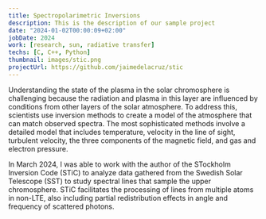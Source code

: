 ```yaml
---
title: Spectropolarimetric Inversions
description: This is the description of our sample project
date: "2024-01-02T00:00:09+02:00"
jobDate: 2024
work: [research, sun, radiative transfer]
techs: [C, C++, Python]
thumbnail: images/stic.png
projectUrl: https://github.com/jaimedelacruz/stic
---
```


Understanding the state of the plasma in the solar chromosphere is challenging because the radiation and plasma in 
this layer are influenced by conditions from other layers of the solar atmosphere. To address this, scientists use 
inversion methods to create a model of the atmosphere that can match observed spectra. 
The most sophisticated methods involve a detailed model that includes temperature, velocity in the line of sight, 
turbulent velocity, the three components of the magnetic field, and gas and electron pressure.

In March 2024, I was able to work with the author of the STockholm Inversion Code (STiC) to analyze data gathered from 
the Swedish Solar Telescope (SST) to study spectral lines that sample the upper chromosphere. STiC facilitates the 
processing of lines from multiple atoms in non-LTE, also including partial redistribution effects in angle and 
frequency of scattered photons.